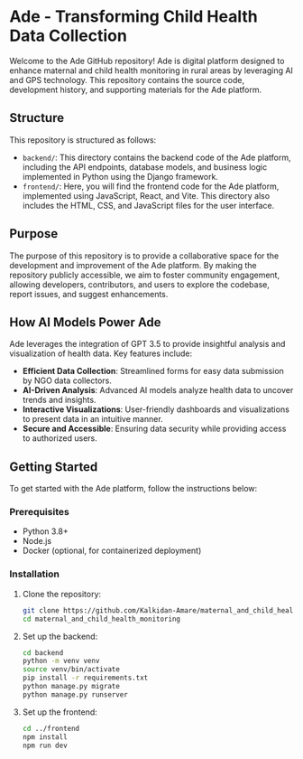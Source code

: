 # Ade - Transforming Child Health Data Collection

Welcome to the Ade GitHub repository! Ade is digital platform designed to enhance maternal and child health monitoring in rural areas by leveraging AI and GPS technology. This repository contains the source code, development history, and supporting materials for the Ade platform.

## Structure

This repository is structured as follows:
- `backend/`: This directory contains the backend code of the Ade platform, including the API endpoints, database models, and business logic implemented in Python using the Django framework.
- `frontend/`: Here, you will find the frontend code for the Ade platform, implemented using JavaScript, React, and Vite. This directory also includes the HTML, CSS, and JavaScript files for the user interface.

## Purpose

The purpose of this repository is to provide a collaborative space for the development and improvement of the Ade platform. By making the repository publicly accessible, we aim to foster community engagement, allowing developers, contributors, and users to explore the codebase, report issues, and suggest enhancements.

## How AI Models Power Ade

Ade leverages the integration of GPT 3.5 to provide insightful analysis and visualization of health data. Key features include:
- **Efficient Data Collection**: Streamlined forms for easy data submission by NGO data collectors.
- **AI-Driven Analysis**: Advanced AI models analyze health data to uncover trends and insights.
- **Interactive Visualizations**: User-friendly dashboards and visualizations to present data in an intuitive manner.
- **Secure and Accessible**: Ensuring data security while providing access to authorized users.

## Getting Started

To get started with the Ade platform, follow the instructions below:

### Prerequisites

- Python 3.8+
- Node.js
- Docker (optional, for containerized deployment)

### Installation

1. Clone the repository:
    ```bash
    git clone https://github.com/Kalkidan-Amare/maternal_and_child_health_monitoring.git
    cd maternal_and_child_health_monitoring
    ```

2. Set up the backend:
    ```bash
    cd backend
    python -m venv venv
    source venv/bin/activate
    pip install -r requirements.txt
    python manage.py migrate
    python manage.py runserver
    ```

3. Set up the frontend:
    ```bash
    cd ../frontend
    npm install
    npm run dev
    ```
